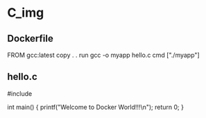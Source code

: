 <h1>C_img</h1>

<h2>Dockerfile</h2>
FROM gcc:latest
copy . .
run gcc -o myapp  hello.c
cmd ["./myapp"]      

<h2>hello.c</h2>
#include <stdio.h> 
  
int main() 
{ 
    printf("Welcome to Docker World!!!\n"); 
    return 0; 
}
